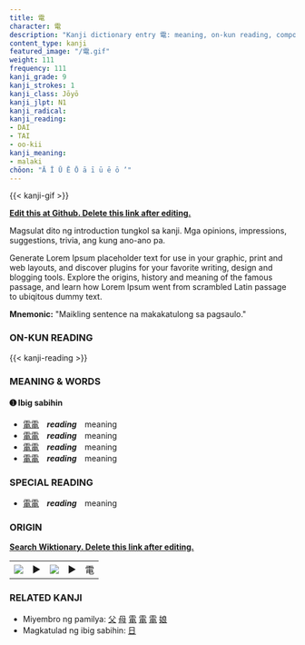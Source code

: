 ```yaml
---
title: 電
character: 電
description: "Kanji dictionary entry 電: meaning, on-kun reading, compounds, origin, related kanji"
content_type: kanji
featured_image: "/電.gif"
weight: 111
frequency: 111
kanji_grade: 9
kanji_strokes: 1
kanji_class: Jōyō
kanji_jlpt: N1
kanji_radical: 
kanji_reading: 
- DAI
- TAI
- oo-kii
kanji_meaning:
- malaki
chōon: "Ā Ī Ū Ē Ō ā ī ū ē ō ’"
---
```

[//]: # (Don't edit the line below. Kanji animated GIF code is automatically generated.)
{{< kanji-gif >}}

[//]: # (Edit below this line.)

**[Edit this at Github. Delete this link after editing.](https://github.com/tim0g/tim/tree/main/content/kanji/電/index.md)**

Magsulat dito ng introduction tungkol sa kanji. Mga opinions, impressions, suggestions, trivia, ang kung ano-ano pa.

Generate Lorem Ipsum placeholder text for use in your graphic, print and web layouts, and discover plugins for your favorite writing, design and blogging tools. Explore the origins, history and meaning of the famous passage, and learn how Lorem Ipsum went from scrambled Latin passage to ubiqitous dummy text.
 
**Mnemonic:** "Maikling sentence na makakatulong sa pagsaulo."

### ON-KUN READING

[//]: # (Don't edit the line below. ON-KUN READING code is automatically generated.)
{{< kanji-reading >}}

### MEANING & WORDS

#### ➊ **Ibig sabihin**
  - [電](../電)[電](../電)　***reading***　meaning
  - [電](../電)[電](../電)　***reading***　meaning
  - [電](../電)[電](../電)　***reading***　meaning
  - [電](../電)[電](../電)　***reading***　meaning

### SPECIAL READING
  - [電](../電)[電](../電)　***reading***　meaning

### ORIGIN

**[Search Wiktionary. Delete this link after editing.](https://wiktionary.org/wiki/電)**
<table class="kanji-table"><tr><td>
<img src="60px-電-bronze.svg.png">
</td><td>▶</td><td>
<img src="60px-電-oracle.svg.png">
</td><td>▶</td>
<td class="kanji-origin">電</td>
</tr></table>

### RELATED KANJI
- Miyembro ng pamilya: [父](../父) [母](../母) [電](../電) [電](../電) [電](../電) [娘](../娘)
- Magkatulad ng ibig sabihin: [日](../日)
